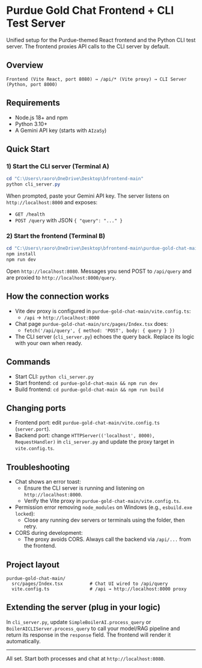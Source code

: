 # Purdue Gold Chat Frontend + CLI Test Server

Unified setup for the Purdue-themed React frontend and the Python CLI test server. The frontend proxies API calls to the CLI server by default.

## Overview

```
Frontend (Vite React, port 8080) → /api/* (Vite proxy) → CLI Server (Python, port 8000)
```

## Requirements

- Node.js 18+ and npm
- Python 3.10+
- A Gemini API key (starts with `AIzaSy`)

## Quick Start

### 1) Start the CLI server (Terminal A)
```powershell
cd "C:\Users\raoro\OneDrive\Desktop\bfrontend-main"
python cli_server.py
```
When prompted, paste your Gemini API key. The server listens on `http://localhost:8000` and exposes:
- `GET /health`
- `POST /query` with JSON `{ "query": "..." }`

### 2) Start the frontend (Terminal B)
```powershell
cd "C:\Users\raoro\OneDrive\Desktop\bfrontend-main\purdue-gold-chat-main"
npm install
npm run dev
```
Open `http://localhost:8080`. Messages you send POST to `/api/query` and are proxied to `http://localhost:8000/query`.

## How the connection works

- Vite dev proxy is configured in `purdue-gold-chat-main/vite.config.ts`:
  - `/api` → `http://localhost:8000`
- Chat page `purdue-gold-chat-main/src/pages/Index.tsx` does:
  - `fetch('/api/query', { method: 'POST', body: { query } })`
- The CLI server (`cli_server.py`) echoes the query back. Replace its logic with your own when ready.

## Commands

- Start CLI: `python cli_server.py`
- Start frontend: `cd purdue-gold-chat-main && npm run dev`
- Build frontend: `cd purdue-gold-chat-main && npm run build`

## Changing ports

- Frontend port: edit `purdue-gold-chat-main/vite.config.ts` (`server.port`).
- Backend port: change `HTTPServer(('localhost', 8000), RequestHandler)` in `cli_server.py` and update the proxy target in `vite.config.ts`.

## Troubleshooting

- Chat shows an error toast:
  - Ensure the CLI server is running and listening on `http://localhost:8000`.
  - Verify the Vite proxy in `purdue-gold-chat-main/vite.config.ts`.
- Permission error removing `node_modules` on Windows (e.g., `esbuild.exe locked`):
  - Close any running dev servers or terminals using the folder, then retry.
- CORS during development:
  - The proxy avoids CORS. Always call the backend via `/api/...` from the frontend.

## Project layout

```
purdue-gold-chat-main/
  src/pages/Index.tsx          # Chat UI wired to /api/query
  vite.config.ts               # /api → http://localhost:8000 proxy
```

## Extending the server (plug in your logic)

In `cli_server.py`, update `SimpleBoilerAI.process_query` or `BoilerAICLIServer.process_query` to call your model/RAG pipeline and return its response in the `response` field. The frontend will render it automatically.

---

All set. Start both processes and chat at `http://localhost:8080`.
